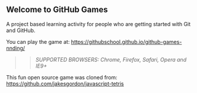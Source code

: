 ## Welcome to GitHub Games

A project based learning activity for people who are getting started with Git and GitHub.

You can play the game at: https://githubschool.github.io/github-games-nnding/

> > _*SUPPORTED BROWSERS*: Chrome, Firefox, Safari, Opera and IE9+_

This fun open source game was cloned from: https://github.com/jakesgordon/javascript-tetris
